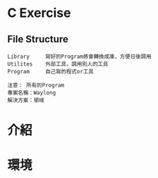 # C Exercise

## File Structure
```
Library     寫好的Program將會轉換成庫，方便日後調用
Utilites    外部工具，調用別人的工具
Program     自己寫的程式or工具

注意： 所有的Program
專案名稱：Waylong
解決方案：領域
```
# 介紹

# 環境

